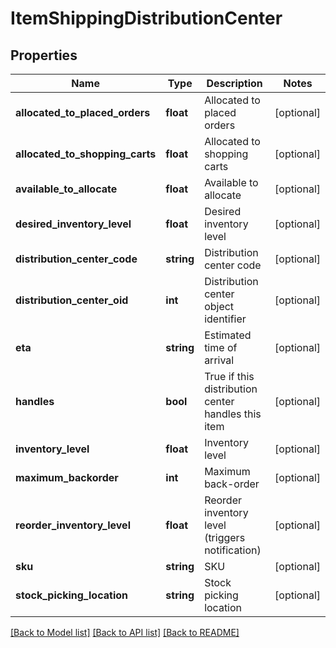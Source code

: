 # ItemShippingDistributionCenter

## Properties
Name | Type | Description | Notes
------------ | ------------- | ------------- | -------------
**allocated_to_placed_orders** | **float** | Allocated to placed orders | [optional] 
**allocated_to_shopping_carts** | **float** | Allocated to shopping carts | [optional] 
**available_to_allocate** | **float** | Available to allocate | [optional] 
**desired_inventory_level** | **float** | Desired inventory level | [optional] 
**distribution_center_code** | **string** | Distribution center code | [optional] 
**distribution_center_oid** | **int** | Distribution center object identifier | [optional] 
**eta** | **string** | Estimated time of arrival | [optional] 
**handles** | **bool** | True if this distribution center handles this item | [optional] 
**inventory_level** | **float** | Inventory level | [optional] 
**maximum_backorder** | **int** | Maximum back-order | [optional] 
**reorder_inventory_level** | **float** | Reorder inventory level (triggers notification) | [optional] 
**sku** | **string** | SKU | [optional] 
**stock_picking_location** | **string** | Stock picking location | [optional] 

[[Back to Model list]](../README.md#documentation-for-models) [[Back to API list]](../README.md#documentation-for-api-endpoints) [[Back to README]](../README.md)


